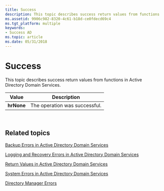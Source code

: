 ```yaml
---
title: Success
description: This topic describes success return values from functions in Active Directory Domain Services.
ms.assetid: 9906c982-8320-4c61-b18d-ce0fdecd69c4
ms.tgt_platform: multiple
keywords:
- Success AD
ms.topic: article
ms.date: 05/31/2018
---
```


# Success

This topic describes success return values from functions in Active Directory Domain Services.



| Value      | Description                   |
|------------|-------------------------------|
| **hrNone** | The operation was successful. |



 

## Related topics

<dl> <dt>

[Backup Errors in Active Directory Domain Services](backup-errors-in-active-directory-domain-services.md)
</dt> <dt>

[Logging and Recovery Errors in Active Directory Domain Services](logging-and-recovery-errors-in-functions-in-active-directory-domain-services.md)
</dt> <dt>

[Return Values in Active Directory Domain Services](return-values-for-functions-in-active-directory-domain-services.md)
</dt> <dt>

[System Errors in Active Directory Domain Services](system-errors-in-active-directory-domain-services.md)
</dt> <dt>

[Directory Manager Errors](directory-manager-errors.md)
</dt> </dl>

 

 




